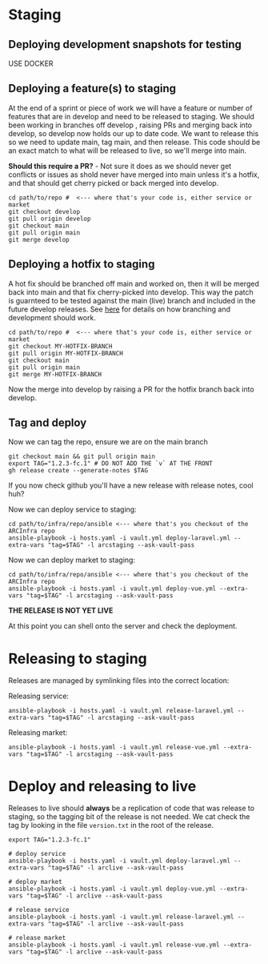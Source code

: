 # Staging

## Deploying development snapshots for testing

USE DOCKER

## Deploying a feature(s) to staging

At the end of a sprint or piece of work we will have a feature or number of features that are in develop and need to be released to staging. We should been working in branches off develop , raising PRs and merging back into develop, so develop now holds our up to date code. We want to release this so we need to update main, tag main, and then release. This code should be an exact match to what will be released to live, so we'll merge into main.

**Should this require a PR?** - Not sure it does as we should never get conflicts or issues as shold never have merged into main unless it's a hotfix, and that should get cherry picked or back merged into develop.

```shell
cd path/to/repo #  <--- where that's your code is, either service or market
git checkout develop
git pull origin develop
git checkout main
git pull origin main
git merge develop
```

## Deploying a hotfix to staging

A hot fix should be branched off main and worked on, then it will be merged back into main and that fix cherry-picked into develop. This way the patch is guarnteed to be tested against the main (live) branch and included in the future develop releases. See [here](https://github.com/neontribe/ARCVService#versioning-branching-and-tags) for details on how branching and development should work.

```shell
cd path/to/repo #  <--- where that's your code is, either service or market
git checkout MY-HOTFIX-BRANCH
git pull origin MY-HOTFIX-BRANCH
git checkout main
git pull origin main
git merge MY-HOTFIX-BRANCH
```

Now the merge into develop by raising a PR for the hotfix branch back into develop.

## Tag and deploy

Now we can tag the repo, ensure we are on the main branch

```shell
git checkout main && git pull origin main
export TAG="1.2.3-fc.1" # DO NOT ADD THE `v` AT THE FRONT
gh release create --generate-notes $TAG
```

If you now check github you'll have a new release with release notes, cool huh?

Now we can deploy service to staging:

```shell
cd path/to/infra/repo/ansible <--- where that's you checkout of the ARCInfra repo
ansible-playbook -i hosts.yaml -i vault.yml deploy-laravel.yml --extra-vars "tag=$TAG" -l arcstaging --ask-vault-pass
```

Now we can deploy market to staging:

```shell
cd path/to/infra/repo/ansible <--- where that's you checkout of the ARCInfra repo
ansible-playbook -i hosts.yaml -i vault.yml deploy-vue.yml --extra-vars "tag=$TAG" -l arcstaging --ask-vault-pass
```

**THE RELEASE IS NOT YET LIVE**

At this point you can shell onto the server and check the deployment.

# Releasing to staging

Releases are managed by symlinking files into the correct location:

Releasing service:

```shell
ansible-playbook -i hosts.yaml -i vault.yml release-laravel.yml --extra-vars "tag=$TAG" -l arcstaging --ask-vault-pass
```

Releasing market:

```shell
ansible-playbook -i hosts.yaml -i vault.yml release-vue.yml --extra-vars "tag=$TAG" -l arcstaging --ask-vault-pass
```

# Deploy and releasing to live

Releases to live should **always** be a replication of code that was release to staging, so the tagging bit of the release is not needed. We cat check the tag by looking in the file `version.txt` in the root of the release.

```shell
export TAG="1.2.3-fc.1"

# deploy service
ansible-playbook -i hosts.yaml -i vault.yml deploy-laravel.yml --extra-vars "tag=$TAG" -l arclive --ask-vault-pass

# deploy market
ansible-playbook -i hosts.yaml -i vault.yml deploy-vue.yml --extra-vars "tag=$TAG" -l arclive --ask-vault-pass

# release service
ansible-playbook -i hosts.yaml -i vault.yml release-laravel.yml --extra-vars "tag=$TAG" -l arclive --ask-vault-pass

# release market
ansible-playbook -i hosts.yaml -i vault.yml release-vue.yml --extra-vars "tag=$TAG" -l arclive --ask-vault-pass
```















